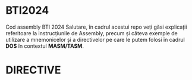 # BTI2024
Cod assembly BTI 2024
Salutare, în cadrul acestui repo veți găsi explicații referitoare la instrucțiunile de Assembly, precum și câteva exemple de utilizare a mnemonicelor și a directivelor pe care le putem folosi în cadrul **DOS** în contextul **MASM/TASM**.

#

# DIRECTIVE



